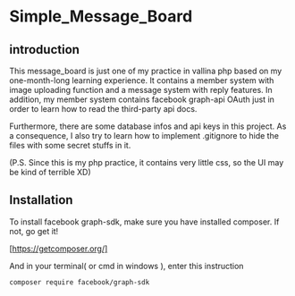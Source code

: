 # Simple_Message_Board

## introduction

This message_board is just one of my practice in vallina php based on my one-month-long learning experience. It contains a member system with image uploading function and a message system with reply features. In addition, my member system contains facebook graph-api OAuth just in order to learn how to read the third-party api docs.


Furthermore, there are some database infos and api keys in this project. As a consequence, I also try to learn how to implement .gitignore to hide the files with some secret stuffs in it.


(P.S. Since this is my php practice, it contains very little css, so the UI may be kind of terrible XD)

## Installation

To install facebook graph-sdk, make sure you have installed composer. If not, go get it!

[https://getcomposer.org/]


And in your terminal( or cmd in windows ), enter this instruction

    composer require facebook/graph-sdk